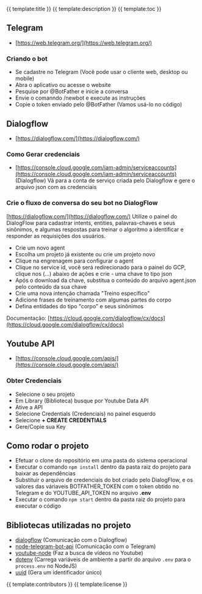 {{ template:title }}
{{ template:description }}
{{ template:toc }}

## Telegram
- [https://web.telegram.org/](https://web.telegram.org/)

### Criando o bot
- Se cadastre no Telegram (Você pode usar o cliente web, desktop ou mobile)
- Abra o aplicativo ou acesse o website
- Pesquise por @BotFather e inicie a conversa
- Envie o comanndo /newbot e execute as instruções
- Copie o token enviado pelo @BotFather (Vamos usá-lo no código)

## Dialogflow
- [https://dialogflow.com/](https://dialogflow.com/)

### Como Gerar credenciais
- [https://console.cloud.google.com/iam-admin/serviceaccounts](https://console.cloud.google.com/iam-admin/serviceaccounts) (Dialogflow) Vá para a conta de serviço criada pelo Dialogflow e gere o arquivo json com as credenciais

### Crie o fluxo de conversa do seu bot no DialogFlow
[https://dialogflow.com/](https://dialogflow.com/)
Utilize o painel do DialogFlow para cadastrar intents, entities, palavras-chaves e seus sinônimos, e algumas respostas para treinar o algoritmo a identificar e responder as requisições dos usuários.
- Crie um novo agent
- Escolha um projeto já existente ou crie um projeto novo
- Clique na engrenagem para configurar o agent
- Clique no service id, você será redirecionado para o painel do GCP, clique nos (...) abaixo de ações e crie - uma chave to tipo json
- Após o download da chave, substitua o conteúdo do arquivo agent.json pelo conteúdo da sua chave
- Crie uma nova intenção chamada "Treino específico"
- Adicione frases de treinamento com algumas partes do corpo
- Defina entidades do tipo "corpo" e seus sinônimos

Documentação: [https://cloud.google.com/dialogflow/cx/docs](https://cloud.google.com/dialogflow/cx/docs)

## Youtube API
- [https://console.cloud.google.com/apis/](https://console.cloud.google.com/apis/)

### Obter Credenciais
- Selecione o seu projeto
- Em Library (Biblioteca) busque por Youtube Data API
- Ative a API
- Selecione Credentials (Credenciais) no painel esquerdo
- Selecione **+ CREATE CREDENTIALS**
- Gere/Copie sua Key

## Como rodar o projeto
  - Efetuar o clone do repositório em uma pasta do sistema operacional
  - Executar o comando `npm install` dentro da pasta raiz do projeto para baixar as dependências
  - Substituir o arquivo de credenciais do bot criado pelo DialogFlow, e os valores das váriaveis BOTFATHER_TOKEN com o token obtido no Telegram e do YOUTUBE_API_TOKEN no arquivo **.env**
  - Executar o comando `npm start` dentro da pasta raiz do projeto para executar o código

## Bibliotecas utilizadas no projeto
- [dialogflow](https://www.npmjs.com/package/dialogflow) (Comunicação com o Dialogflow)
- [node-telegram-bot-api](https://www.npmjs.com/package/node-telegram-bot-api) (Comunicação com o Telegram)
- [youtube-node](https://www.npmjs.com/package/youtube-node) (Faz a busca de vídeos no Youtube)
- [dotenv](https://www.npmjs.com/package/dotenv) (Carrega variáveis de ambiente a partir do arquivo `.env` para o `process.env` no NodeJS)
- [uuid](https://www.npmjs.com/package/uuid) (Gera um identificador único)

{{ template:contributors }}
{{ template:license }}
